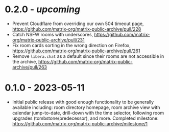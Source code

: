 # 0.2.0 - _upcoming_

- Prevent Cloudflare from overriding our own 504 timeout page, https://github.com/matrix-org/matrix-public-archive/pull/228
- Catch NSFW rooms with underscores, https://github.com/matrix-org/matrix-public-archive/pull/231
- Fix room cards sorting in the wrong direction on Firefox, https://github.com/matrix-org/matrix-public-archive/pull/261
- Remove `libera.chat` as a default since their rooms are not accessible in the archive, https://github.com/matrix-org/matrix-public-archive/pull/263

# 0.1.0 - 2023-05-11

- Initial public release with good enough functionality to be generally available including: room directory homepage, room archive view with calendar jump-to-date, drill-down with the time selector, following room upgrades (tombstone/predecessor), and more. Completed milestone: https://github.com/matrix-org/matrix-public-archive/milestone/1
